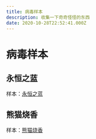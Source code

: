 ```yaml
---
title: 病毒样本
description: 收集一下奇奇怪怪的东西
date: 2020-10-28T22:52:41.000Z
---
```


# 病毒样本

## 永恒之蓝

样本：[永恒之蓝](https://github.com/ashen114/my-blog/tree/a75766a82180e5a9b3746941753d748ee0a92be6/zip/wcry.zip)

## 熊猫烧香

样本：[熊猫烧香](https://github.com/ashen114/my-blog/tree/a75766a82180e5a9b3746941753d748ee0a92be6/zip/panda.rar)

